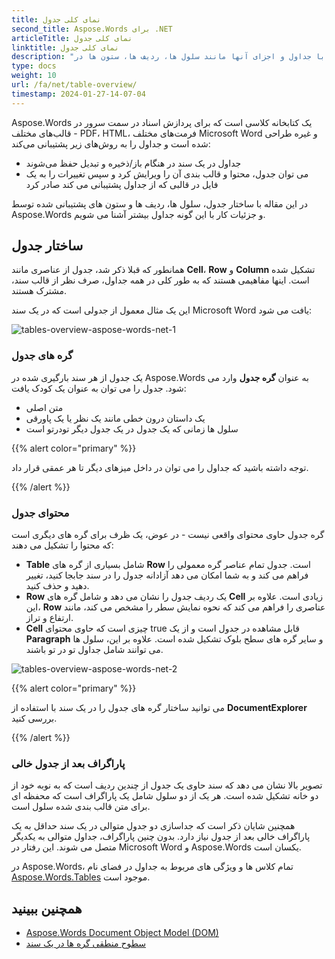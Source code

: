 ```yaml
---
title: نمای کلی جدول
second_title: Aspose.Words برای .NET
articleTitle: نمای کلی جدول
linktitle: نمای کلی جدول
description: "با جداول و اجزای آنها مانند سلول ها، ردیف ها، ستون ها در Aspose.Words برای .NET کار کنید. نحوه کار با جداول در C#"
type: docs
weight: 10
url: /fa/net/table-overview/
timestamp: 2024-01-27-14-07-04
---
```


Aspose.Words یک کتابخانه کلاسی است که برای پردازش اسناد در سمت سرور در قالب‌های مختلف - PDF، HTML، فرمت‌های مختلف Microsoft Word و غیره طراحی شده است و جداول را به روش‌های زیر پشتیبانی می‌کند:

* جداول در یک سند در هنگام باز/ذخیره و تبدیل حفظ می‌شوند
* می توان جدول، محتوا و قالب بندی آن را ویرایش کرد و سپس تغییرات را به یک فایل در قالبی که از جداول پشتیبانی می کند صادر کرد

در این مقاله با ساختار جدول، سلول ها، ردیف ها و ستون های پشتیبانی شده توسط Aspose.Words و جزئیات کار با این گونه جداول بیشتر آشنا می شویم.

## ساختار جدول

همانطور که قبلا ذکر شد، جدول از عناصری مانند **Cell**، **Row** و **Column** تشکیل شده است. اینها مفاهیمی هستند که به طور کلی در همه جداول، صرف نظر از قالب سند، مشترک هستند.

این یک مثال معمول از جدولی است که در یک سند Microsoft Word یافت می شود:

![tables-overview-aspose-words-net-1](/words/net/table-overview/tables-overview-1.png)

### گره های جدول

یک جدول از هر سند بارگیری شده در Aspose.Words به عنوان **گره جدول** وارد می شود. جدول را می توان به عنوان یک کودک یافت:

- متن اصلی
- یک داستان درون خطی مانند یک نظر یا یک پاورقی
- سلول ها زمانی که یک جدول در یک جدول دیگر تودرتو است

{{% alert color="primary" %}}

توجه داشته باشید که جداول را می توان در داخل میزهای دیگر تا هر عمقی قرار داد.

{{% /alert %}}

### محتوای جدول

گره جدول حاوی محتوای واقعی نیست - در عوض، یک ظرف برای گره های دیگری است که محتوا را تشکیل می دهند:

- **Table** شامل بسیاری از گره های **Row** است. جدول تمام عناصر گره معمولی را فراهم می کند و به شما امکان می دهد آزادانه جدول را در سند جابجا کنید، تغییر دهید و حذف کنید.
- **Row** یک ردیف جدول را نشان می دهد و شامل گره های **Cell** زیادی است. علاوه بر این، **Row** عناصری را فراهم می کند که نحوه نمایش سطر را مشخص می کند، مانند ارتفاع و تراز.
- **Cell** چیزی است که حاوی محتوای true قابل مشاهده در جدول است و از یک **Paragraph** و سایر گره های سطح بلوک تشکیل شده است. علاوه بر این، سلول ها می توانند شامل جداول تو در تو باشند.

![tables-overview-aspose-words-net-2](/words/net/table-overview/tables-overview-2.png)

{{% alert color="primary" %}}

می توانید ساختار گره های جدول را در یک سند با استفاده از **DocumentExplorer** بررسی کنید.

{{% /alert %}}

### پاراگراف بعد از جدول خالی

تصویر بالا نشان می دهد که سند حاوی یک جدول از چندین ردیف است که به نوبه خود از دو خانه تشکیل شده است. هر یک از دو سلول شامل یک پاراگراف است که محفظه ای برای متن قالب بندی شده سلول است.

همچنین شایان ذکر است که جداسازی دو جدول متوالی در یک سند حداقل به یک پاراگراف خالی بعد از جدول نیاز دارد. بدون چنین پاراگراف، جداول متوالی به یکدیگر متصل می شوند. این رفتار در Microsoft Word و Aspose.Words یکسان است.

در Aspose.Words، تمام کلاس ها و ویژگی های مربوط به جداول در فضای نام [Aspose.Words.Tables](https://reference.aspose.com/words/net/aspose.words.tables/) موجود است.

## همچنین ببینید

* [Aspose.Words Document Object Model (DOM)](/words/fa/net/aspose-words-document-object-model/)
* [سطوح منطقی گره ها در یک سند](/words/fa/net/logical-levels-of-nodes-in-a-document/)
